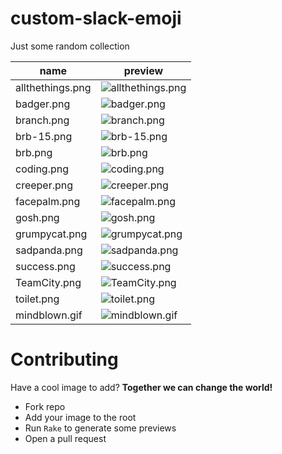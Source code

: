 # custom-slack-emoji
Just some random collection

|name|preview|
|----|-------|
|allthethings.png|![allthethings.png](https://raw.githubusercontent.com/minton/custom-slack-emoji/master/allthethings.png)|
|badger.png|![badger.png](https://raw.githubusercontent.com/minton/custom-slack-emoji/master/badger.png)|
|branch.png|![branch.png](https://raw.githubusercontent.com/minton/custom-slack-emoji/master/branch.png)|
|brb-15.png|![brb-15.png](https://raw.githubusercontent.com/minton/custom-slack-emoji/master/brb-15.png)|
|brb.png|![brb.png](https://raw.githubusercontent.com/minton/custom-slack-emoji/master/brb.png)|
|coding.png|![coding.png](https://raw.githubusercontent.com/minton/custom-slack-emoji/master/coding.png)|
|creeper.png|![creeper.png](https://raw.githubusercontent.com/minton/custom-slack-emoji/master/creeper.png)|
|facepalm.png|![facepalm.png](https://raw.githubusercontent.com/minton/custom-slack-emoji/master/facepalm.png)|
|gosh.png|![gosh.png](https://raw.githubusercontent.com/minton/custom-slack-emoji/master/gosh.png)|
|grumpycat.png|![grumpycat.png](https://raw.githubusercontent.com/minton/custom-slack-emoji/master/grumpycat.png)|
|sadpanda.png|![sadpanda.png](https://raw.githubusercontent.com/minton/custom-slack-emoji/master/sadpanda.png)|
|success.png|![success.png](https://raw.githubusercontent.com/minton/custom-slack-emoji/master/success.png)|
|TeamCity.png|![TeamCity.png](https://raw.githubusercontent.com/minton/custom-slack-emoji/master/TeamCity.png)|
|toilet.png|![toilet.png](https://raw.githubusercontent.com/minton/custom-slack-emoji/master/toilet.png)|
|mindblown.gif|![mindblown.gif](https://raw.githubusercontent.com/minton/custom-slack-emoji/master/mindblown.gif)|

# Contributing

Have a cool image to add? **__Together we can change the world!__**
* Fork repo
* Add your image to the root
* Run `Rake` to generate some previews
* Open a pull request
